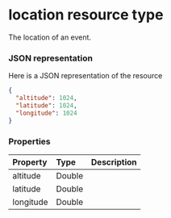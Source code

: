 # location resource type

The location of an event.

### JSON representation

Here is a JSON representation of the resource

<!-- {
  "blockType": "resource",
  "optionalProperties": [

  ],
  "@odata.type": "microsoft.graph.location"
}-->

```json
{
  "altitude": 1024,
  "latitude": 1024,
  "longitude": 1024
}

```
### Properties
| Property	   | Type	|Description|
|:---------------|:--------|:----------|
|altitude|Double||
|latitude|Double||
|longitude|Double||

<!-- uuid: cb92be42-565a-4c15-b0eb-49fba2ac3d77
2015-10-19 09:46:35 UTC -->
<!-- {
  "type": "#page.annotation",
  "description": "location resource",
  "keywords": "",
  "section": "documentation",
  "tocPath": ""
}-->
